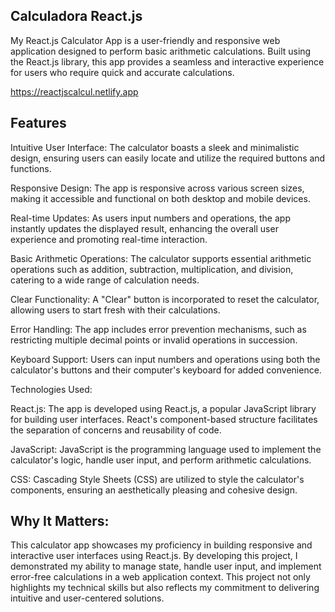 ## Calculadora React.js

My React.js Calculator App is a user-friendly and responsive web application designed to perform basic arithmetic calculations. Built using the React.js library, this app provides a seamless and interactive experience for users who require quick and accurate calculations.

https://reactjscalcul.netlify.app

## Features

Intuitive User Interface: The calculator boasts a sleek and minimalistic design, ensuring users can easily locate and utilize the required buttons and functions.

Responsive Design: The app is responsive across various screen sizes, making it accessible and functional on both desktop and mobile devices.

Real-time Updates: As users input numbers and operations, the app instantly updates the displayed result, enhancing the overall user experience and promoting real-time interaction.

Basic Arithmetic Operations: The calculator supports essential arithmetic operations such as addition, subtraction, multiplication, and division, catering to a wide range of calculation needs.

Clear Functionality: A "Clear" button is incorporated to reset the calculator, allowing users to start fresh with their calculations.

Error Handling: The app includes error prevention mechanisms, such as restricting multiple decimal points or invalid operations in succession.

Keyboard Support: Users can input numbers and operations using both the calculator's buttons and their computer's keyboard for added convenience.

Technologies Used:

React.js: The app is developed using React.js, a popular JavaScript library for building user interfaces. React's component-based structure facilitates the separation of concerns and reusability of code.

JavaScript: JavaScript is the programming language used to implement the calculator's logic, handle user input, and perform arithmetic calculations.

CSS: Cascading Style Sheets (CSS) are utilized to style the calculator's components, ensuring an aesthetically pleasing and cohesive design.

## Why It Matters:

This calculator app showcases my proficiency in building responsive and interactive user interfaces using React.js. By developing this project, I demonstrated my ability to manage state, handle user input, and implement error-free calculations in a web application context. This project not only highlights my technical skills but also reflects my commitment to delivering intuitive and user-centered solutions.
